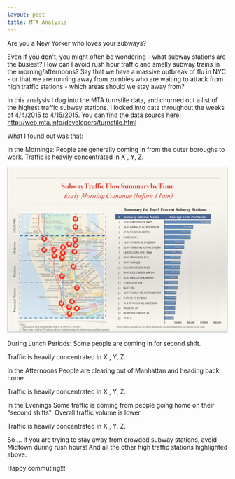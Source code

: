 ```yaml
---
layout: post
title: MTA Analysis
---
```


Are you a New Yorker who loves your subways?

Even if you don't, you might often be wondering - what subway stations are the busiest? How can I avoid rush hour traffic and smelly subway trains in the morning/afternoons?  Say that we have a massive outbreak of flu in NYC - or that we are running away from zombies who are waiting to attack from high traffic stations - which areas should we stay away from?

In this analysis I dug into the MTA turnstile data, and churned out a list of the highest traffic subway stations. I looked into data throughout the weeks of 4/4/2015 to 4/15/2015. You can find the data source here: http://web.mta.info/developers/turnstile.html

What I found out was that:

In the Mornings:
People are generally coming in from the outer boroughs to work. 
Traffic is heavily concentrated in X , Y, Z.

![alt text](../images/Mornings.png "Analysis for Morning Traffic")

During Lunch Periods:
Some people are coming in for second shift. 

Traffic is heavily concentrated in X , Y, Z.

<insert picture>

In the Afternoons
People are clearing out of Manhattan and heading back home. 

Traffic is heavily concentrated in X , Y, Z.

<insert picture>

In the Evenings
Some traffic is coming from people going home on their "second shifts".  Overall traffic volume is lower. 

Traffic is heavily concentrated in X , Y, Z.

<insert picture>

So … if you are trying to stay away from crowded subway stations, avoid Midtown during rush hours! And all the other high traffic stations highlighted above. 

Happy commuting!!!
